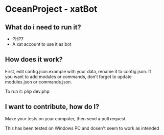 # OceanProject - xatBot

## What do i need to run it?

- PHP7
- A xat account to use it as bot

## How does it work?

First, edit config.json.example with your data, rename it to config.json.
If you want to add modules or commands, don't forget to update modules.json or commands.json.

To run it: php dev.php

## I want to contribute, how do I?

Make your tests on your computer, then send a pull request.

This has been tested on Windows PC and dosen't seem to work as intended
